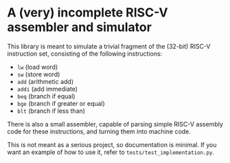 # A (very) incomplete RISC-V assembler and simulator

This library is meant to simulate a trivial fragment of the (32-bit) RISC-V instruction set, consisting of the following instructions:
* `lw` (load word)
* `sw` (store word)
* `add` (arithmetic add)
* `addi` (add immediate)
* `beq` (branch if equal)
* `bge` (branch if greater or equal)
* `blt` (branch if less than)

There is also a small assembler, capable of parsing simple RISC-V assembly code for these instructions, and turning them into machine code.

This is not meant as a serious project, so documentation is minimal. If you want an example of how to use it, refer to `tests/test_implementation.py`.
